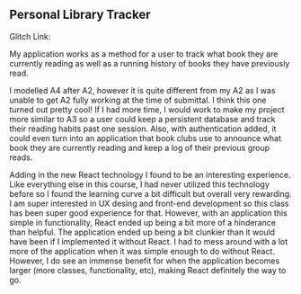 ## Personal Library Tracker

Glitch Link: 

My application works as a method for a user to track what book they are currently reading as well as a running history of books they have previously read.

I modelled A4 after A2, however it is quite different from my A2 as I was unable to get A2 fully working at the time of submittal. I think this one turned out pretty cool! If I had more time, I would work to make my project more similar to A3 so a user could keep a persistent database and track their reading habits past one session. Also, with authentication added, it could even turn into an application that book clubs use to announce what book they are currently reading and keep a log of their previous group reads.

Adding in the new React technology I found to be an interesting experience. Like everything else in this course, I had never utilized this technology before so I found the learning curve a bit difficult but overall very rewarding. I am super interested in UX desing and front-end development so this class has been super good experience for that. However, with an application this simple in functionality, React ended up being a bit more of a hinderance than helpful. The application ended up being a bit clunkier than it would have been if I implemented it without React. I had to mess around with a lot more of the application when it was simple enough to do without React. However, I do see an immense benefit for when the application becomes larger (more classes, functionality, etc), making React definitely the way to go.